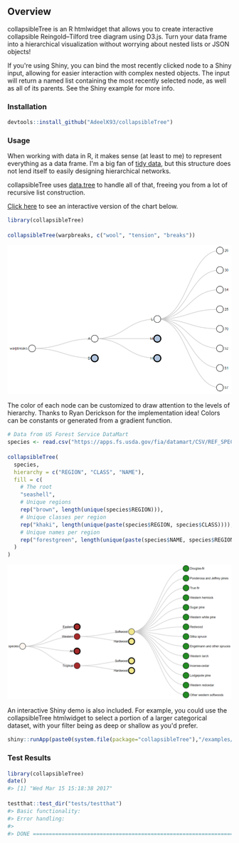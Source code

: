 <!-- README.md is generated from README.Rmd. Please edit that file -->
Overview
--------

collapsibleTree is an R htmlwidget that allows you to create interactive collapsible Reingold–Tilford tree diagram using D3.js. Turn your data frame into a hierarchical visualization without worrying about nested lists or JSON objects!

If you're using Shiny, you can bind the most recently clicked node to a Shiny input, allowing for easier interaction with complex nested objects. The input will return a named list containing the most recently selected node, as well as all of its parents. See the Shiny example for more info.

### Installation

``` r
devtools::install_github("AdeelK93/collapsibleTree")
```

### Usage

When working with data in R, it makes sense (at least to me) to represent everything as a data frame. I'm a big fan of [tidy data](https://cran.r-project.org/web/packages/tidyr/vignettes/tidy-data.html), but this structure does not lend itself to easily designing hierarchical networks.

collapsibleTree uses [data.tree](https://cran.r-project.org/web/packages/data.tree/vignettes/data.tree.html) to handle all of that, freeing you from a lot of recursive list construction.

[Click here](https://adeelk93.github.io/collapsibleTree/) to see an interactive version of the chart below.

``` r
library(collapsibleTree)

collapsibleTree(warpbreaks, c("wool", "tension", "breaks"))
```

[![Collapsible Tree](README-example-1.PNG)](https://adeelk93.github.io/collapsibleTree/)

The color of each node can be customized to draw attention to the levels of hierarchy. Thanks to Ryan Derickson for the implementation idea! Colors can be constants or generated from a gradient function.

``` r
# Data from US Forest Service DataMart
species <- read.csv("https://apps.fs.usda.gov/fia/datamart/CSV/REF_SPECIES_GROUP.csv")

collapsibleTree(
  species,
  hierarchy = c("REGION", "CLASS", "NAME"), 
  fill = c(
    # The root
    "seashell",
    # Unique regions
    rep("brown", length(unique(species$REGION))),
    # Unique classes per region
    rep("khaki", length(unique(paste(species$REGION, species$CLASS)))),
    # Unique names per region
    rep("forestgreen", length(unique(paste(species$NAME, species$REGION))))
  )
)
```

[![Collapsible Tree Colored](README-example-2.png)](https://adeelk93.github.io/collapsibleTree/)

An interactive Shiny demo is also included. For example, you could use the collapsibleTree htmlwidget to select a portion of a larger categorical dataset, with your filter being as deep or shallow as you'd prefer.

``` r
shiny::runApp(paste0(system.file(package="collapsibleTree"),"/examples/02shiny"))
```

### Test Results

``` r
library(collapsibleTree)
date()
#> [1] "Wed Mar 15 15:18:38 2017"

testthat::test_dir("tests/testthat")
#> Basic functionality: 
#> Error handling: 
#> 
#> DONE ======================================================================
```
